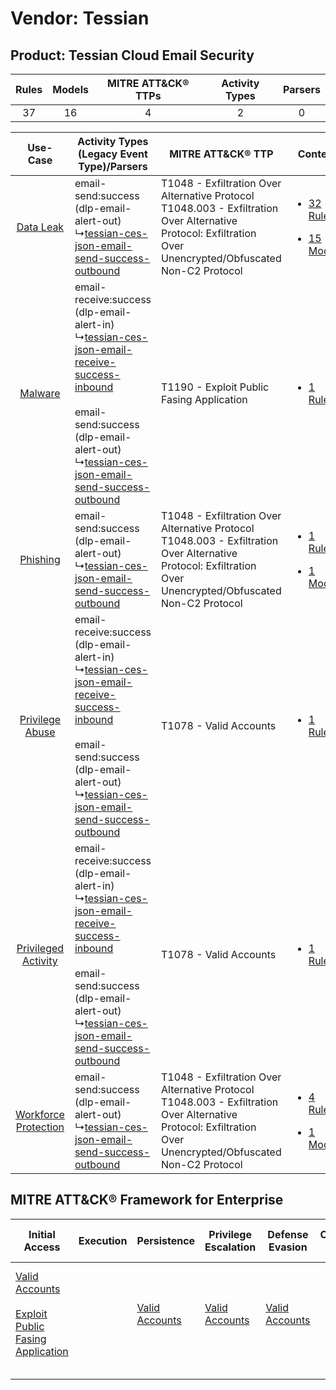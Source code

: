 Vendor: Tessian
===============
Product: Tessian Cloud Email Security
-------------------------------------
| Rules | Models | MITRE ATT&CK® TTPs | Activity Types | Parsers |
|:-----:|:------:|:------------------:|:--------------:|:-------:|
|  37   |   16   |         4          |       2        |    0    |

|    Use-Case    | Activity Types (Legacy Event Type)/Parsers    | MITRE ATT&CK® TTP    | Content    |
|:----:| ---- | ---- | ---- |
|    [Data Leak](../../../UseCases/uc_data_leak.md)    |  email-send:success (dlp-email-alert-out)<br> ↳[tessian-ces-json-email-send-success-outbound](Ps/pC_tessiancesjsonemailsendsuccessoutbound.md)<br>    | T1048 - Exfiltration Over Alternative Protocol<br>T1048.003 - Exfiltration Over Alternative Protocol: Exfiltration Over Unencrypted/Obfuscated Non-C2 Protocol<br> | [<ul><li>32 Rules</li></ul><ul><li>15 Models</li></ul>](RM/r_m_tessian_tessian_cloud_email_security_Data_Leak.md)          |
|    [Malware](../../../UseCases/uc_malware.md)    |  email-receive:success (dlp-email-alert-in)<br> ↳[tessian-ces-json-email-receive-success-inbound](Ps/pC_tessiancesjsonemailreceivesuccessinbound.md)<br><br> email-send:success (dlp-email-alert-out)<br> ↳[tessian-ces-json-email-send-success-outbound](Ps/pC_tessiancesjsonemailsendsuccessoutbound.md)<br> | T1190 - Exploit Public Fasing Application<br>    | [<ul><li>1 Rules</li></ul>](RM/r_m_tessian_tessian_cloud_email_security_Malware.md)    |
|    [Phishing](../../../UseCases/uc_phishing.md)    |  email-send:success (dlp-email-alert-out)<br> ↳[tessian-ces-json-email-send-success-outbound](Ps/pC_tessiancesjsonemailsendsuccessoutbound.md)<br>    | T1048 - Exfiltration Over Alternative Protocol<br>T1048.003 - Exfiltration Over Alternative Protocol: Exfiltration Over Unencrypted/Obfuscated Non-C2 Protocol<br> | [<ul><li>1 Rules</li></ul><ul><li>1 Models</li></ul>](RM/r_m_tessian_tessian_cloud_email_security_Phishing.md)    |
|      [Privilege Abuse](../../../UseCases/uc_privilege_abuse.md)      |  email-receive:success (dlp-email-alert-in)<br> ↳[tessian-ces-json-email-receive-success-inbound](Ps/pC_tessiancesjsonemailreceivesuccessinbound.md)<br><br> email-send:success (dlp-email-alert-out)<br> ↳[tessian-ces-json-email-send-success-outbound](Ps/pC_tessiancesjsonemailsendsuccessoutbound.md)<br> | T1078 - Valid Accounts<br>    | [<ul><li>1 Rules</li></ul>](RM/r_m_tessian_tessian_cloud_email_security_Privilege_Abuse.md)    |
|  [Privileged Activity](../../../UseCases/uc_privileged_activity.md)  |  email-receive:success (dlp-email-alert-in)<br> ↳[tessian-ces-json-email-receive-success-inbound](Ps/pC_tessiancesjsonemailreceivesuccessinbound.md)<br><br> email-send:success (dlp-email-alert-out)<br> ↳[tessian-ces-json-email-send-success-outbound](Ps/pC_tessiancesjsonemailsendsuccessoutbound.md)<br> | T1078 - Valid Accounts<br>    | [<ul><li>1 Rules</li></ul>](RM/r_m_tessian_tessian_cloud_email_security_Privileged_Activity.md)    |
| [Workforce Protection](../../../UseCases/uc_workforce_protection.md) |  email-send:success (dlp-email-alert-out)<br> ↳[tessian-ces-json-email-send-success-outbound](Ps/pC_tessiancesjsonemailsendsuccessoutbound.md)<br>    | T1048 - Exfiltration Over Alternative Protocol<br>T1048.003 - Exfiltration Over Alternative Protocol: Exfiltration Over Unencrypted/Obfuscated Non-C2 Protocol<br> | [<ul><li>4 Rules</li></ul><ul><li>1 Models</li></ul>](RM/r_m_tessian_tessian_cloud_email_security_Workforce_Protection.md) |

MITRE ATT&CK® Framework for Enterprise
--------------------------------------
| Initial Access                                                                                                                                            | Execution | Persistence                                                         | Privilege Escalation                                                | Defense Evasion                                                     | Credential Access | Discovery | Lateral Movement | Collection | Command and Control | Exfiltration                                                                                                                                                                                                                                         | Impact |
| --------------------------------------------------------------------------------------------------------------------------------------------------------- | --------- | ------------------------------------------------------------------- | ------------------------------------------------------------------- | ------------------------------------------------------------------- | ----------------- | --------- | ---------------- | ---------- | ------------------- | ---------------------------------------------------------------------------------------------------------------------------------------------------------------------------------------------------------------------------------------------------- | ------ |
| [Valid Accounts](https://attack.mitre.org/techniques/T1078)<br><br>[Exploit Public Fasing Application](https://attack.mitre.org/techniques/T1190)<br><br> |           | [Valid Accounts](https://attack.mitre.org/techniques/T1078)<br><br> | [Valid Accounts](https://attack.mitre.org/techniques/T1078)<br><br> | [Valid Accounts](https://attack.mitre.org/techniques/T1078)<br><br> |                   |           |                  |            |                     | [Exfiltration Over Alternative Protocol](https://attack.mitre.org/techniques/T1048)<br><br>[Exfiltration Over Alternative Protocol: Exfiltration Over Unencrypted/Obfuscated Non-C2 Protocol](https://attack.mitre.org/techniques/T1048/003)<br><br> |        |